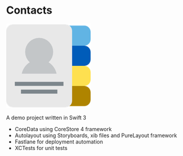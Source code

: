 # Contacts
![App Icon](https://github.com/popwarfour/Contacts/blob/master/Contacts/Assets.xcassets/AppIcon.appiconset/Icon-App-76x76@3x.png?raw=true)

A demo project written in Swift 3

- CoreData using CoreStore 4 framework
- Autolayout using Storyboards, xib files and PureLayout framework
- Fastlane for deployment automation
- XCTests for unit tests
